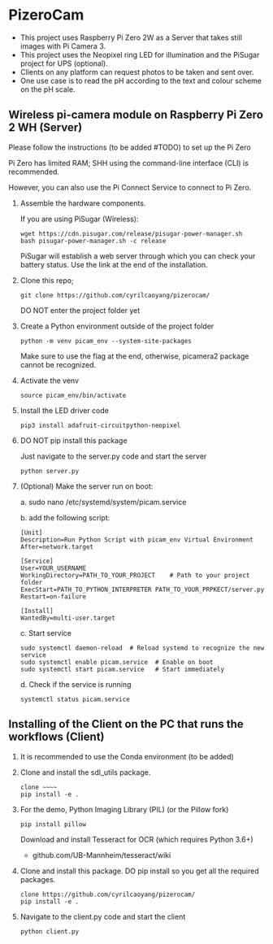 # PizeroCam
- This project uses Raspberry Pi Zero 2W as a Server that takes still images with Pi Camera 3.
- This project uses the Neopixel ring LED for illumination and the PiSugar project for UPS (optional).
- Clients on any platform can request photos to be taken and sent over.
- One use case is to read the pH according to the text and colour scheme on the pH scale.

## Wireless pi-camera module on Raspberry Pi Zero 2 WH (Server)
Please follow the instructions (to be added #TODO) to set up the Pi Zero

Pi Zero has limited RAM; SHH using the command-line interface (CLI) is recommended. 

However, you can also use the Pi Connect Service to connect to Pi Zero.

  1. Assemble the hardware components.
     
     If you are using PiSugar (Wireless):
     ```
     wget https://cdn.pisugar.com/release/pisugar-power-manager.sh
     bash pisugar-power-manager.sh -c release
     ```
     PiSugar will establish a web server through which you can check your battery status.
     Use the link at the end of the installation.

  3. Clone this repo; 
     ```
     git clone https://github.com/cyrilcaoyang/pizerocam/
     ```
     DO NOT enter the project folder yet
     
  5. Create a Python environment outside of the project folder
     ```
     python -m venv picam_env --system-site-packages
     ```
     Make sure to use the flag at the end, otherwise, picamera2 package cannot be recognized.
     
  7. Activate the venv
     ```
     source picam_env/bin/activate
     ```
    
  8. Install the LED driver code
     ```
     pip3 install adafruit-circuitpython-neopixel
     ```
    
  9. DO NOT pip install this package

     Just navigate to the server.py code and start the server
     ```
     python server.py
     ```
  10. (Optional) Make the server run on boot:
      
      a. sudo nano /etc/systemd/system/picam.service

      b. add the following script:
      ```
      [Unit]
      Description=Run Python Script with picam_env Virtual Environment
      After=network.target
      
      [Service]
      User=YOUR_USERNAME
      WorkingDirectory=PATH_TO_YOUR_PROJECT    # Path to your project folder
      ExecStart=PATH_TO_PYTHON_INTERPRETER PATH_TO_YOUR_PRPKECT/server.py
      Restart=on-failure

      [Install]
      WantedBy=multi-user.target
      ```

      c. Start service
      ```
      sudo systemctl daemon-reload  # Reload systemd to recognize the new service
      sudo systemctl enable picam.service  # Enable on boot
      sudo systemctl start picam.service   # Start immediately
      ```

      d. Check if the service is running
      ```
      systemctl status picam.service
      ```
      
      
## Installing of the Client on the PC that runs the workflows (Client)

  1. It is recommended to use the Conda environment (to be added)
  2. Clone and install the sdl_utils package.
     ```
     clone ~~~~
     pip install -e .
     ```
  3. For the demo, Python Imaging Library (PIL) (or the Pillow fork)
     ```
     pip install pillow
     ```
     Download and install Tesseract for OCR (which requires Python 3.6+)
      - github.com/UB-Mannheim/tesseract/wiki

  4. Clone and install this package. DO pip install so you get all the required packages.
     ```
     clone https://github.com/cyrilcaoyang/pizerocam/
     pip install -e .
     ```
    
  5. Navigate to the client.py code and start the client
     ```
     python client.py
     ```
